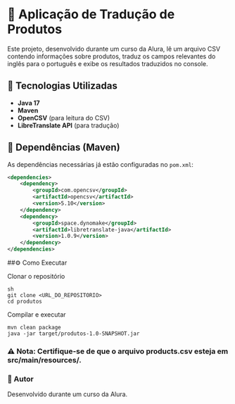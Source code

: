 # 🛒 Aplicação de Tradução de Produtos  

Este projeto, desenvolvido durante um curso da Alura, lê um arquivo CSV contendo informações sobre produtos, traduz os campos relevantes do inglês para o português e exibe os resultados traduzidos no console.  

## 🚀 Tecnologias Utilizadas  

- **Java 17**  
- **Maven**  
- **OpenCSV** (para leitura do CSV)  
- **LibreTranslate API** (para tradução)  

## 📜 Dependências (Maven)  

As dependências necessárias já estão configuradas no `pom.xml`:  

```xml
<dependencies>
    <dependency>
        <groupId>com.opencsv</groupId>
        <artifactId>opencsv</artifactId>
        <version>5.10</version>
    </dependency>
    <dependency>
        <groupId>space.dynomake</groupId>
        <artifactId>libretranslate-java</artifactId>
        <version>1.0.9</version>
    </dependency>
</dependencies>
```

##⚙️ Como Executar

Clonar o repositório

````
sh
git clone <URL_DO_REPOSITORIO>
cd produtos
````
Compilar e executar
````
mvn clean package  
java -jar target/produtos-1.0-SNAPSHOT.jar
````
### ⚠️ Nota: Certifique-se de que o arquivo products.csv esteja em src/main/resources/.

### 📌 Autor
Desenvolvido durante um curso da Alura.
